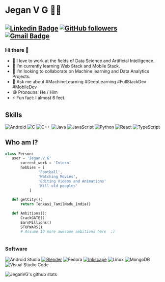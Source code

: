 # Jegan V G 👨‍💻
 [![Linkedin Badge](https://img.shields.io/badge/-JeganVG-blue?style=flat-square&logo=Linkedin&logoColor=white&link=https://www.linkedin.com/in/jegan-v-g/)](https://www.linkedin.com/in/jegan-v-g/)
[![GitHub followers](https://img.shields.io/github/followers/JeganVG?label=Follow&style=social)](https://github.com/JeganVG/?tab=follow)
[![Gmail Badge](https://img.shields.io/badge/-jegan7201@gmail.com-c14438?style=flat-square&logo=Gmail&logoColor=white&link=mailto:jegan7201@gmail.com)](mailto:jegan7201@gmail.com)
---
### Hi there 👋

- 🔭 I love to work at the fields of Data Science and Artificial Intelligence.
- 🌱 I’m currently learning Web Stack and Mobile Stack. 
- 👯 I’m looking to collaborate on Machine learning and Data Analytics Projects.
- 💬 Ask me about #MachineLearning #DeepLearning #FullStackDev #MobileDev 
- 😄 Pronouns: He / Him
- ⚡ Fun fact: I almost 6 feet.

## Skills

![Android](https://img.shields.io/badge/Android-3DDC84?logo=android&logoColor=white&style=for-the-badge)
![C](https://img.shields.io/badge/C-A8B9CC?logo=c&logoColor=white&style=for-the-badge)
![C++](https://img.shields.io/badge/C++-00599C?logo=cplusplus&logoColor=white&style=for-the-badge)
![Java](https://img.shields.io/badge/Java-F8981D?logo=java&logoColor=white&style=for-the-badge)
![JavaScript](https://img.shields.io/badge/JavaScript-F7DF1E?logo=javascript&logoColor=black&style=for-the-badge)
![Python](https://img.shields.io/badge/Python-3776AB?logo=python&logoColor=white&style=for-the-badge)
![React](https://img.shields.io/badge/React-61DAFB?logo=react&logoColor=black&style=for-the-badge)
![TypeScript](https://img.shields.io/badge/TypeScript-3178C6?logo=typescript&logoColor=white&style=for-the-badge)

 ## Who am I?
 ```python
 class Person:
 	user = 'Jegan.V.G'
		current_work = 'Intern'
		hobbies = [
				'Football',
				'Watching Movies',
				'Editing Videos and Animations'
				'Kill old peoples'
			]
	
	def getCity():
		return Tenkasi_TamilNadu_India()
	
	def Ambitions():
		CrackGATE()
		EarnMillions()
		STOPWARS()
		# Assume 10 more awesome ambitions here  ;)
	
 ```

### Software

![Android Studio](https://img.shields.io/badge/Android%20Studio-3DDC84?logo=androidstudio&logoColor=white&style=for-the-badge)
[![Blender](https://img.shields.io/badge/Blender-F5792A?logo=blender&logoColor=white&style=for-the-badge)](https://blender.org)
![Fedora](https://img.shields.io/badge/Fedora-51A2DA?logo=fedora&logoColor=white&style=for-the-badge)
[![Inkscape](https://img.shields.io/badge/Inkscape-000000?logo=inkscape&logoColor=white&style=for-the-badge)](https://inkscape.org)
![Linux](https://img.shields.io/badge/Linux-FCC624?logo=Linux&logoColor=black&style=for-the-badge)
![MongoDB](https://img.shields.io/badge/MongoDB-47A248?logo=mongodb&logoColor=white&style=for-the-badge)
![Visual Studio Code](https://img.shields.io/badge/VSCode-007ACC?logo=visualstudiocode&logoColor=white&style=for-the-badge)

![JeganVG's github stats](https://github-readme-stats.vercel.app/api?username=JeganVG&show_icons=true)
